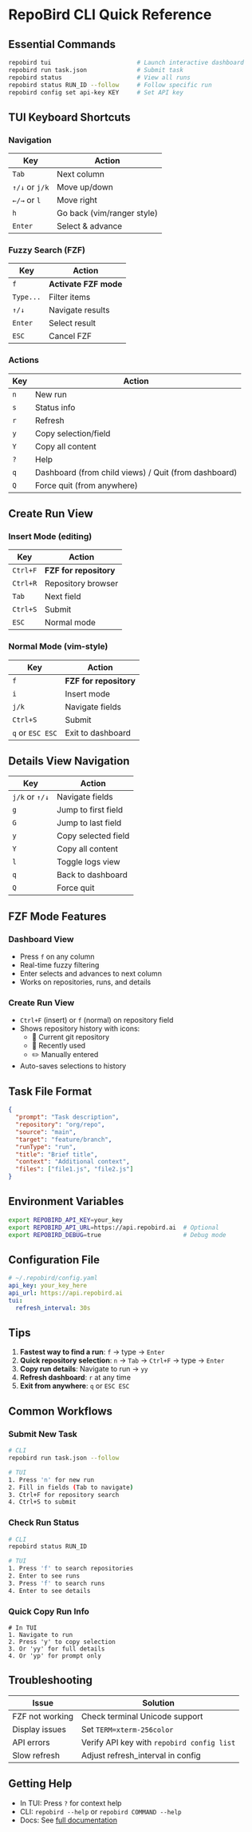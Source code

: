 # RepoBird CLI Quick Reference

## Essential Commands

```bash
repobird tui                        # Launch interactive dashboard
repobird run task.json              # Submit task
repobird status                     # View all runs
repobird status RUN_ID --follow     # Follow specific run
repobird config set api-key KEY     # Set API key
```

## TUI Keyboard Shortcuts

### Navigation
| Key | Action |
|-----|--------|
| `Tab` | Next column |
| `↑/↓` or `j/k` | Move up/down |
| `←/→` or `l` | Move right |
| `h` | Go back (vim/ranger style) |
| `Enter` | Select & advance |

### Fuzzy Search (FZF)
| Key | Action |
|-----|--------|
| `f` | **Activate FZF mode** |
| `Type...` | Filter items |
| `↑/↓` | Navigate results |
| `Enter` | Select result |
| `ESC` | Cancel FZF |

### Actions
| Key | Action |
|-----|--------|
| `n` | New run |
| `s` | Status info |
| `r` | Refresh |
| `y` | Copy selection/field |
| `Y` | Copy all content |
| `?` | Help |
| `q` | Dashboard (from child views) / Quit (from dashboard) |
| `Q` | Force quit (from anywhere) |

## Create Run View

### Insert Mode (editing)
| Key | Action |
|-----|--------|
| `Ctrl+F` | **FZF for repository** |
| `Ctrl+R` | Repository browser |
| `Tab` | Next field |
| `Ctrl+S` | Submit |
| `ESC` | Normal mode |

### Normal Mode (vim-style)
| Key | Action |
|-----|--------|
| `f` | **FZF for repository** |
| `i` | Insert mode |
| `j/k` | Navigate fields |
| `Ctrl+S` | Submit |
| `q` or `ESC ESC` | Exit to dashboard |

## Details View Navigation

| Key | Action |
|-----|--------|
| `j/k` or `↑/↓` | Navigate fields |
| `g` | Jump to first field |
| `G` | Jump to last field |
| `y` | Copy selected field |
| `Y` | Copy all content |
| `l` | Toggle logs view |
| `q` | Back to dashboard |
| `Q` | Force quit |

## FZF Mode Features

### Dashboard View
- Press `f` on any column
- Real-time fuzzy filtering
- Enter selects and advances to next column
- Works on repositories, runs, and details

### Create Run View
- `Ctrl+F` (insert) or `f` (normal) on repository field
- Shows repository history with icons:
  - 📁 Current git repository
  - 🔄 Recently used
  - ✏️ Manually entered
- Auto-saves selections to history

## Task File Format

```json
{
  "prompt": "Task description",
  "repository": "org/repo",
  "source": "main",
  "target": "feature/branch",
  "runType": "run",
  "title": "Brief title",
  "context": "Additional context",
  "files": ["file1.js", "file2.js"]
}
```

## Environment Variables

```bash
export REPOBIRD_API_KEY=your_key
export REPOBIRD_API_URL=https://api.repobird.ai  # Optional
export REPOBIRD_DEBUG=true                       # Debug mode
```

## Configuration File

```yaml
# ~/.repobird/config.yaml
api_key: your_key_here
api_url: https://api.repobird.ai
tui:
  refresh_interval: 30s
```

## Tips

1. **Fastest way to find a run**: `f` → type → `Enter`
2. **Quick repository selection**: `n` → `Tab` → `Ctrl+F` → type → `Enter`
3. **Copy run details**: Navigate to run → `yy`
4. **Refresh dashboard**: `r` at any time
5. **Exit from anywhere**: `q` or `ESC ESC`

## Common Workflows

### Submit New Task
```bash
# CLI
repobird run task.json --follow

# TUI
1. Press 'n' for new run
2. Fill in fields (Tab to navigate)
3. Ctrl+F for repository search
4. Ctrl+S to submit
```

### Check Run Status
```bash
# CLI
repobird status RUN_ID

# TUI
1. Press 'f' to search repositories
2. Enter to see runs
3. Press 'f' to search runs
4. Enter to see details
```

### Quick Copy Run Info
```
# In TUI
1. Navigate to run
2. Press 'y' to copy selection
3. Or 'yy' for full details
4. Or 'yp' for prompt only
```

## Troubleshooting

| Issue | Solution |
|-------|----------|
| FZF not working | Check terminal Unicode support |
| Display issues | Set `TERM=xterm-256color` |
| API errors | Verify API key with `repobird config list` |
| Slow refresh | Adjust refresh_interval in config |

## Getting Help

- In TUI: Press `?` for context help
- CLI: `repobird --help` or `repobird COMMAND --help`
- Docs: See [full documentation](./README.md)